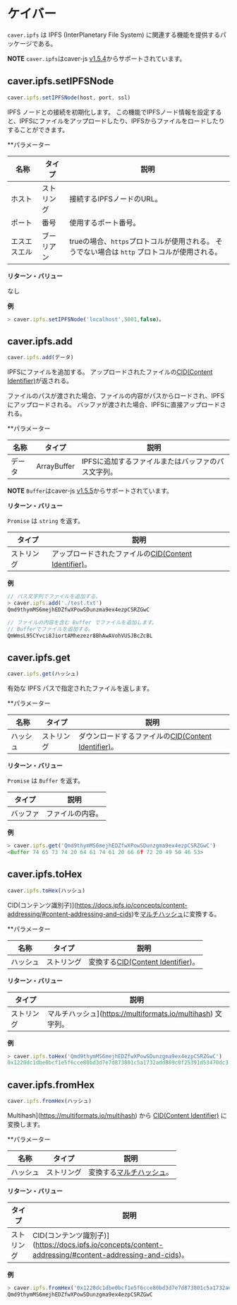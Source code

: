 # ケイバー

`caver.ipfs` は IPFS (InterPlanetary File System) に関連する機能を提供するパッケージである。

**NOTE** `caver.ipfs`はcaver-js [v1.5.4](https://www.npmjs.com/package/caver-js/v/1.5.4)からサポートされています。

## caver.ipfs.setIPFSNode <a id="caver-ipfs-setipfsnode"></a>

```javascript
caver.ipfs.setIPFSNode(host, port, ssl)
```

IPFS ノードとの接続を初期化します。 この機能でIPFSノード情報を設定すると、IPFSにファイルをアップロードしたり、IPFSからファイルをロードしたりすることができます。

\*\*パラメーター

| 名称     | タイプ   | 説明                                                       |
| ------ | ----- | -------------------------------------------------------- |
| ホスト    | ストリング | 接続するIPFSノードのURL。                                         |
| ポート    | 番号    | 使用するポート番号。                                               |
| エスエスエル | ブーリアン | trueの場合、`https`プロトコルが使用される。 そうでない場合は `http` プロトコルが使用される。 |

**リターン・バリュー**

なし

**例**

```javascript
> caver.ipfs.setIPFSNode('localhost',5001,false)。
```

## caver.ipfs.add <a id="caver-ipfs-add"></a>

```javascript
caver.ipfs.add(データ)
```

IPFSにファイルを追加する。 アップロードされたファイルの[CID(Content Identifier)](https://docs.ipfs.io/concepts/content-addressing/#content-addressing-and-cids)が返される。

ファイルのパスが渡された場合、ファイルの内容がパスからロードされ、IPFSにアップロードされる。 バッファが渡された場合、IPFSに直接アップロードされる。

\*\*パラメーター

| 名称  | タイプ         | 説明                          |
| --- | ----------- | --------------------------- |
| データ | ArrayBuffer | IPFSに追加するファイルまたはバッファのパス文字列。 |

**NOTE** `Buffer`はcaver-js [v1.5.5](https://www.npmjs.com/package/caver-js/v/1.5.5)からサポートされています。

**リターン・バリュー**

`Promise` は `string` を返す。

| タイプ   | 説明                                                                                                                                         |
| ----- | ------------------------------------------------------------------------------------------------------------------------------------------ |
| ストリング | アップロードされたファイルの[CID(Content Identifier)](https://docs.ipfs.io/concepts/content-addressing/#content-addressing-and-cids)。 |

**例**

```javascript
// パス文字列でファイルを追加する。
> caver.ipfs.add('./test.txt')
Qmd9thymMS6mejhEDZfwXPowSDunzma9ex4ezpCSRZGwC

// ファイルの内容を含む Buffer でファイルを追加します。
// Bufferでファイルを追加する。
QmWmsL95CYvci8JiortAMhezezr8BhAwAVohVUSJBcZcBL
```

## caver.ipfs.get <a id="caver-ipfs-get"></a>

```javascript
caver.ipfs.get(ハッシュ)
```

有効な IPFS パスで指定されたファイルを返します。

\*\*パラメーター

| 名称   | タイプ   | 説明                                                                                                                                        |
| ---- | ----- | ----------------------------------------------------------------------------------------------------------------------------------------- |
| ハッシュ | ストリング | ダウンロードするファイルの[CID(Content Identifier)](https://docs.ipfs.io/concepts/content-addressing/#content-addressing-and-cids)。 |

**リターン・バリュー**

`Promise` は `Buffer` を返す。

| タイプ  | 説明       |
| ---- | -------- |
| バッファ | ファイルの内容。 |

**例**

```javascript
> caver.ipfs.get('Qmd9thymMS6mejhEDZfwXPowSDunzgma9ex4ezpCSRZGwC')
<Buffer 74 65 73 74 20 64 61 74 61 20 66 6f 72 20 49 50 46 53>
```

## caver.ipfs.toHex <a id="caver-ipfs-tohex"></a>

```javascript
caver.ipfs.toHex(ハッシュ)
```

CID(コンテンツ識別子)](https://docs.ipfs.io/concepts/content-addressing/#content-addressing-and-cids)を[マルチハッシュ](https://multiformats.io/multihash)に変換する。

\*\*パラメーター

| 名称   | タイプ   | 説明                                                                                                                               |
| ---- | ----- | -------------------------------------------------------------------------------------------------------------------------------- |
| ハッシュ | ストリング | 変換する[CID(Content Identifier)](https://docs.ipfs.io/concepts/content-addressing/#content-addressing-and-cids)。 |

**リターン・バリュー**

| タイプ   | 説明                                                                                                                            |
| ----- | ----------------------------------------------------------------------------------------------------------------------------- |
| ストリング | マルチハッシュ](https://multiformats.io/multihash) 文字列。 |

**例**

```javascript
> caver.ipfs.toHex('Qmd9thymMS6mejhEDZfwXPowSDunzgma9ex4ezpCSRZGwC')
0x1220dc1dbe0bcf1e5f6cce80bd3d7e7d873801c5a1732add889c0f25391d53470dc3
```

## caver.ipfs.fromHex <a id="caver-ipfs-fromhex"></a>

```javascript
caver.ipfs.fromHex(ハッシュ)
```

Multihash](https://multiformats.io/multihash) から [CID(Content Identifier)](https://docs.ipfs.io/concepts/content-addressing/#content-addressing-and-cids) に変換します。

\*\*パラメーター

| 名称   | タイプ   | 説明                                                |
| ---- | ----- | ------------------------------------------------- |
| ハッシュ | ストリング | 変換する[マルチハッシュ](https://multiformats.io/multihash)。 |

**リターン・バリュー**

| タイプ   | 説明                                                                                                                                                                                                             |
| ----- | -------------------------------------------------------------------------------------------------------------------------------------------------------------------------------------------------------------- |
| ストリング | CID(コンテンツ識別子)](https://docs.ipfs.io/concepts/content-addressing/#content-addressing-and-cids)。 |

**例**

```javascript
> caver.ipfs.fromHex('0x1220dc1dbe0bcf1e5f6cce80bd3d7e7d873801c5a1732add889c0f25391d53470dc3')
Qmd9thymMS6mejhEDZfwXPowSDunzgma9ex4ezpCSRZGwC
```
